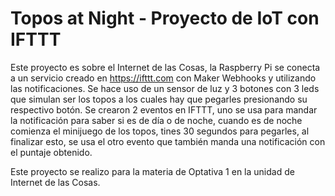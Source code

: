 Topos at Night - Proyecto de IoT con IFTTT
==========

Este proyecto es sobre el Internet de las Cosas, la Raspberry Pi se conecta a un servicio creado
en https://ifttt.com con Maker Webhooks y utilizando las notificaciones.
Se hace uso de un sensor de luz y 3 botones con 3 leds que simulan ser los topos a los cuales hay
que pegarles presionando su respectivo botón.
Se crearon 2 eventos en IFTTT, uno se usa para mandar la notificación para saber si es de día o de noche,
cuando es de noche comienza el minijuego de los topos, tines 30 segundos para pegarles, al finalizar esto,
se usa el otro evento que también manda una notificación con el puntaje obtenido.

Este proyecto se realizo para la materia de Optativa 1 en la unidad de Internet de las Cosas.